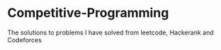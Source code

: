 # Competitive-Programming
The solutions to problems I have solved from leetcode, Hackerank and Codeforces
